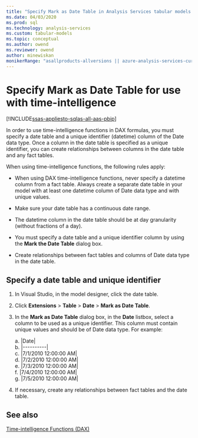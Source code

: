```yaml
---
title: "Specify Mark as Date Table in Analysis Services tabular models| Microsoft Docs"
ms.date: 04/03/2020
ms.prod: sql
ms.technology: analysis-services
ms.custom: tabular-models
ms.topic: conceptual
ms.author: owend
ms.reviewer: owend
author: minewiskan
monikerRange: "asallproducts-allversions || azure-analysis-services-current || power-bi-premium-current || >= sql-analysis-services-2016"
---
```

# Specify Mark as Date Table for use with time-intelligence

[!INCLUDE[ssas-appliesto-sqlas-all-aas-pbip](../../includes/ssas-appliesto-sqlas-all-aas-pbip.md)]

In order to use time-intelligence functions in DAX formulas, you must specify a date table and a unique identifier (datetime) column of the Date data type. Once a column in the date table is specified as a unique identifier, you can create relationships between columns in the date table and any fact tables.  
  
When using time-intelligence functions, the following rules apply:  
  
- When using DAX time-intelligence functions, never specify a datetime column from a fact table. Always create a separate date table in your model with at least one datetime column of Date data type and with unique values.  
  
- Make sure your date table has a continuous date range.  
  
- The datetime column in the date table should be at day granularity (without fractions of a day).  
  
- You must specify a date table and a unique identifier column by using the **Mark the Date Table** dialog box.  
  
- Create relationships between fact tables and columns of Date data type in the date table.  
  
## Specify a date table and unique identifier
  
1. In Visual Studio, in the model designer, click the date table.  
  
1. Click **Extensions** > **Table** > **Date** > **Mark as Date Table**. 
  
1. In the **Mark as Date Table** dialog box, in the **Date** listbox, select a column to be used as a unique identifier. This column must contain unique values and should be of Date data type. For example:  
  
    a. |Date|  
    b. |----------|  
    c. |7/1/2010 12:00:00 AM|  
    d. |7/2/2010 12:00:00 AM|  
    e. |7/3/2010 12:00:00 AM|  
    f. |7/4/2010 12:00:00 AM|  
    g. |7/5/2010 12:00:00 AM|  
  
1. If necessary, create any relationships between fact tables and the date table.  
  
## See also  
  
 [Time-intelligence Functions (DAX)](/dax/time-intelligence-functions-dax)  
